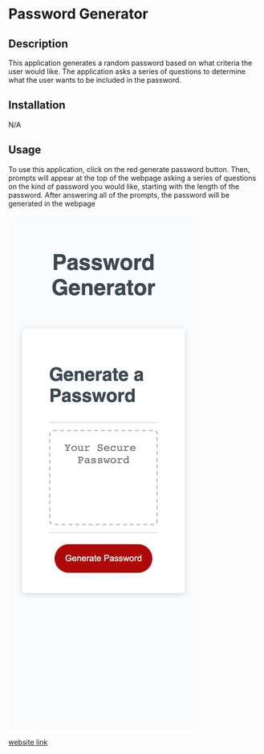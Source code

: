 # Password Generator

## Description

This application generates a random password based on what criteria the user would like. The application asks a series of questions to determine what the user wants to be included in the password.

## Installation

N/A

## Usage

To use this application, click on the red generate password button. Then, prompts will appear at the top of the webpage asking a series of questions on the kind of password you would like, starting with the length of the password. After answering all of the prompts, the password will be generated in the webpage

![screenshot of password generator webpage](/images/password-generator-screenshot.png)

[website link](https://gkaramanis1.github.io/password-generator/)